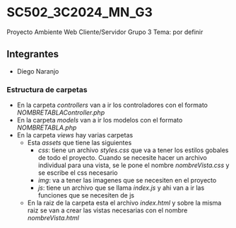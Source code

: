 # SC502_3C2024_MN_G3

Proyecto Ambiente Web Cliente/Servidor
Grupo 3
Tema: por definir

## Integrantes
- Diego Naranjo

### Estructura de carpetas
- En la carpeta _controllers_ van a ir los controladores con el formato _NOMBRETABLAController.php_
- En la carpeta _models_ van a ir los modelos con el formato _NOMBRETABLA.php_
- En la carpeta _views_ hay varias carpetas
    - Esta _assets_ que tiene las siguientes
        - _css_: tiene un archivo _styles.css_ que va a tener los estilos gobales de todo el proyecto. Cuando se necesite hacer un archivo individual para una vista, se le pone el nombre _nombreVista.css_ y se escribe el css necesario
        - _img_: va a tener las imagenes que se necesiten en el proyecto
        - _js_: tiene un archivo que se llama _index.js_ y ahi van a ir las funciones que se necesiten de js
    - En la raiz de la carpeta esta el archivo _index.html_ y sobre la misma raiz se van a crear las vistas necesarias con el nombre _nombreVista.html_

